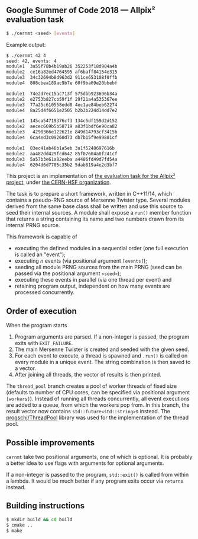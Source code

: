 Google Summer of Code 2018 — Allpix² evaluation task
---

```sh
$ ./cernmt <seed> [events]
```

Example output:
```sh
$ ./cernmt 42 4
seed: 42, events: 4
module1  3a55f78b4b19ab26 352253f18d904a4b
module2  ce16a82ed4764595 af6baff84154e315
module3  34c32694b8d963d2 911ce653108f0ffb
module4  808cbea189ac9b7e 60f9ba09e20bbebf

module1  74e2d7ec15ac713f 575dbb923696b34a
module2  e2753b827cb59f1f 29f21a4a535367ee
module3  77a25c610558edd8 4ec1ae84beb62274
module4  8a25d4f6651e2505 b2b3b224d14dd7e2

module1  145ca54719376cf3 134c5df159d2d152
module2  aecec669b5b58719 a83f1bdf6e90ca82
module3   4298366e122621e 849d14793cf3415b
module4  6ca4ed3c09260d73 db7b15f9e99881cf

module1  83ec41ab46b1a5eb 3a1f5248697616b
module2  aa482dd429fcd642 85f07604a8f241cf
module3  5a57b3e61a82eeba a4486fd49d7fd54a
module4  6204d6d7705c35b2 5dab819a4e2d3bf7
```

This project is an implementation of [the evaluation task for the Allpix² project](http://hepsoftwarefoundation.org/gsoc/2018/proposal_AllpixSquaredEventMultithreading.html),
under [the CERN-HSF organization](https://summerofcode.withgoogle.com/organizations/5377828787322880/).

The task is to prepare a short framework, written in C++11/14, which contains a pseudo-RNG source of Mersenne Twister type.
Several modules derived from the same base class shall be written and use this source to seed their internal sources.
A module shall expose a `run()` member function that returns a string containing its name and two numbers drawn from its internal PRNG source.

This framework is capable of
* executing the defined modules in a sequential order (one full execution is called an "event");
* executing *n* events (via positional argument `[events]`);
* seeding all module PRNG sources from the main PRNG (seed can be passed via the positional argument `<seed>`);
* executing these events in parallel (via one thread per event) and
* retaining program output, independent on how many events are processed concurrently.

Order of execution
---

When the program starts
1. Program arguments are parsed. If a non-integer is passed, the program exits with `EXIT_FAILURE`.
2. The main Mersenne Twister is created and seeded with the given seed.
3. For each event to execute, a thread is spawned and `.run()` is called on every module in a unique event. The string combination is then saved to a vector.
4. After joining all threads, the vector of results is then printed.

The `thread_pool` branch creates a pool of worker threads of fixed size (defaults to number of CPU cores, can be specified via positional argument `[workers]`).
Instead of running all threads concurrently, all event executions are added to a queue, from which the workers pop from.
In this branch, the result vector now contains `std::future<std::string>`s instead.
The [progschj/ThreadPool](https://github.com/progschj/ThreadPool) library was used for the implementation of the thread pool.

Possible improvements
---

`cernmt` take two positional arguments, one of which is optional.
It is probably a better idea to use flags with arguments for optional arguments.

If a non-integer is passed to the program, `std::exit()` is called from within a lambda.
It would be much better if any program exits occur via `return`s instead.

Building instructions
---

```sh
$ mkdir build && cd build
$ cmake ..
$ make
```
